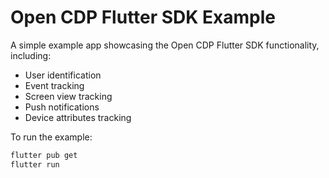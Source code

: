 # Open CDP Flutter SDK Example

A simple example app showcasing the Open CDP Flutter SDK functionality, including:
- User identification
- Event tracking
- Screen view tracking
- Push notifications
- Device attributes tracking

To run the example:
```bash
flutter pub get
flutter run
``` 